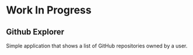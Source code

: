 # Work In Progress

## Github Explorer
Simple application that shows a list of GitHub repositories owned by a user.
